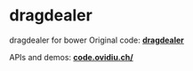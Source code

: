 dragdealer
==========

dragdealer for bower Original code: [**dragdealer**](https://github.com/skidding)

APIs and demos: [**code.ovidiu.ch/**](http://skidding.github.io/dragdealer)
